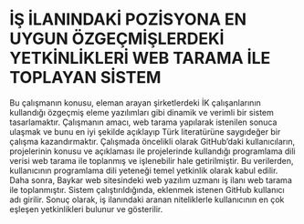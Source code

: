 # İŞ İLANINDAKİ POZİSYONA EN UYGUN ÖZGEÇMİŞLERDEKİ YETKİNLİKLERİ WEB TARAMA İLE TOPLAYAN SİSTEM
Bu çalışmanın konusu, eleman arayan şirketlerdeki İK çalışanlarının kullandığı özgeçmiş eleme yazılımları gibi dinamik ve verimli bir sistem tasarlamaktır. Çalışmanın amacı, web tarama yapılarak istenilen sonuca ulaşmak ve bunu en iyi şekilde açıklayıp Türk literatürüne saygıdeğer bir çalışma kazandırmaktır. Çalışmada öncelikli olarak GitHub’daki kullanıcıların, projelerinin konusu ve açıklaması ile projelerinde kullandığı programlama dili verisi web tarama ile toplanmış ve işlenebilir hale getirilmiştir. Bu verilerden, kullanıcının programlama dili yeteneği temel yetkinlik olarak kabul edilir. Daha sonra, Baykar web sitesindeki web yazılım uzmanı iş ilanı web tarama ile toplanmıştır. Sistem çalıştırıldığında, eklenmek istenen GitHub kullanıcı adı girilir. Sonuç olarak, iş ilanındaki aranan niteliklerle kullanıcının en çok eşleşen yetkinlikleri bulunur ve gösterilir.
